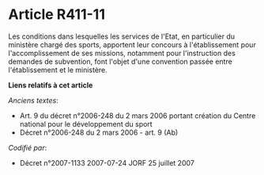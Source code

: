 # Article R411-11

Les conditions dans lesquelles les services de l'Etat, en particulier du ministère chargé des sports, apportent leur concours
à l'établissement pour l'accomplissement de ses missions, notamment pour l'instruction des demandes de subvention, font
l'objet d'une convention passée entre l'établissement et le ministère.

**Liens relatifs à cet article**

_Anciens textes_:

  - Art. 9 du décret n°2006-248 du 2 mars 2006 portant création du Centre national pour le développement du sport
  - Décret n°2006-248 du 2 mars 2006 - art. 9 (Ab)

_Codifié par_:

  - Décret n°2007-1133 2007-07-24 JORF 25 juillet 2007
